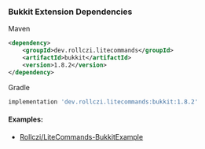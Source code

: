 ### Bukkit Extension Dependencies
Maven
```xml
<dependency>
    <groupId>dev.rollczi.litecommands</groupId>
    <artifactId>bukkit</artifactId>
    <version>1.8.2</version>
</dependency>
```
Gradle
```groovy
implementation 'dev.rollczi.litecommands:bukkit:1.8.2'
```

#### Examples:
- [Rollczi/LiteCommands-BukkitExample](https://github.com/Rollczi/LiteCommands-BukkitExample)
